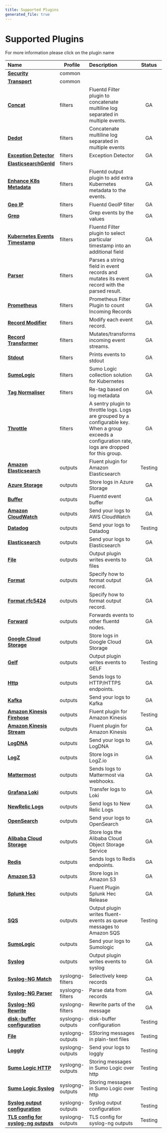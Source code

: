 ```yaml
---
title: Supported Plugins
generated_file: true
---
```


# Supported Plugins

For more information please click on the plugin name
<center>

| Name | Profile | Description | Status |                                                                                                                                 Version |
|:---|---|:---|:---:|----------------------------------------------------------------------------------------------------------------------------------------:|
| **[Security](common/security/)** | common |  |  |                                                                                                                                    []() |
| **[Transport](common/transport/)** | common |  |  |                                                                                                                                    []() |
| **[Concat](filters/concat/)** | filters | Fluentd Filter plugin to concatenate multiline log separated in multiple events. | GA |                                                                 [2.5.0](https://github.com/fluent-plugins-nursery/fluent-plugin-concat) |
| **[Dedot](filters/dedot/)** | filters | Concatenate multiline log separated in multiple events | GA |                                                                        [1.0.0](https://github.com/lunardial/fluent-plugin-dedot_filter) |
| **[Exception Detector](filters/detect_exceptions/)** | filters | Exception Detector | GA |                                                        [0.0.14](https://github.com/GoogleCloudPlatform/fluent-plugin-detect-exceptions) |
| **[ElasticsearchGenId](filters/elasticsearch_genid/)** | filters |  |  |                                                                                                                                    []() |
| **[Enhance K8s Metadata](filters/enhance_k8s/)** | filters | Fluentd output plugin to add extra Kubernetes metadata to the events. | GA |                      [2.0.0](https://github.com/SumoLogic/sumologic-kubernetes-collection/tree/main/fluent-plugin-enhance-k8s-metadata) |
| **[Geo IP](filters/geoip/)** | filters | Fluentd GeoIP filter | GA |                                                                                   [1.3.2](https://github.com/y-ken/fluent-plugin-geoip) |
| **[Grep](filters/grep/)** | filters | Grep events by the values | GA |                                                                                       [more info](https://docs.fluentd.org/filter/grep) |
| **[Kubernetes Events Timestamp](filters/kube_events_timestamp/)** | filters | Fluentd Filter plugin to select particular timestamp into an additional field | GA |                                                           [0.1.4](https://github.com/kube-logging/fluentd-filter-kube-events-timestamp) |
| **[Parser](filters/parser/)** | filters | Parses a string field in event records and mutates its event record with the parsed result. | GA |                                                                                     [more info](https://docs.fluentd.org/filter/parser) |
| **[Prometheus](filters/prometheus/)** | filters | Prometheus Filter Plugin to count Incoming Records | GA |                                              [2.0.2](https://github.com/fluent/fluent-plugin-prometheus#prometheus-outputfilter-plugin) |
| **[Record Modifier](filters/record_modifier/)** | filters | Modify each event record. | GA |                                                                    [2.1.0](https://github.com/repeatedly/fluent-plugin-record-modifier) |
| **[Record Transformer](filters/record_transformer/)** | filters | Mutates/transforms incoming event streams. | GA |                                                                         [more info](https://docs.fluentd.org/filter/record_transformer) |
| **[Stdout](filters/stdout/)** | filters | Prints events to stdout | GA |                                                                                     [more info](https://docs.fluentd.org/filter/stdout) |
| **[SumoLogic](filters/sumologic/)** | filters | Sumo Logic collection solution for Kubernetes | GA |                                                                   [2.3.1](https://github.com/SumoLogic/sumologic-kubernetes-collection) |
| **[Tag Normaliser](filters/tagnormaliser/)** | filters | Re-tag based on log metadata | GA |                                                                   [0.1.1](https://github.com/kube-logging/fluent-plugin-tag-normaliser) |
| **[Throttle](filters/throttle/)** | filters | A sentry plugin to throttle logs. Logs are grouped by a configurable key. When a group exceeds a configuration rate, logs are dropped for this group. | GA |                                                                            [0.0.5](https://github.com/rubrikinc/fluent-plugin-throttle) |
| **[Amazon Elasticsearch](outputs/aws_elasticsearch/)** | outputs | Fluent plugin for Amazon Elasticsearch | Testing |                                                             [2.4.1](https://github.com/atomita/fluent-plugin-aws-elasticsearch-service) |
| **[Azure Storage](outputs/azurestore/)** | outputs | Store logs in Azure Storage | GA |                                                           [0.2.1](https://github.com/microsoft/fluent-plugin-azure-storage-append-blob) |
| **[Buffer](outputs/buffer/)** | outputs | Fluentd event buffer | GA |                                                                      [mode info](https://docs.fluentd.org/configuration/buffer-section) |
| **[Amazon CloudWatch](outputs/cloudwatch/)** | outputs | Send your logs to AWS CloudWatch | GA |                                  [0.14.2](https://github.com/fluent-plugins-nursery/fluent-plugin-cloudwatch-logs/releases/tag/v0.14.2) |
| **[Datadog](outputs/datadog/)** | outputs | Send your logs to Datadog | Testing |                                                         [0.14.1](https://github.com/DataDog/fluent-plugin-datadog/releases/tag/v0.14.1) |
| **[Elasticsearch](outputs/elasticsearch/)** | outputs | Send your logs to Elasticsearch | GA |                                                        [5.1.1](https://github.com/uken/fluent-plugin-elasticsearch/releases/tag/v5.1.4) |
| **[File](outputs/file/)** | outputs | Output plugin writes events to files | GA |                                                                                       [more info](https://docs.fluentd.org/output/file) |
| **[Format](outputs/format/)** | outputs | Specify how to format output record. | GA |                                                                      [more info](https://docs.fluentd.org/configuration/format-section) |
| **[Format rfc5424](outputs/format_rfc5424/)** | outputs | Specify how to format output record. | GA |                                                [more info](https://github.com/cloudfoundry/fluent-plugin-syslog_rfc5424#format-section) |
| **[Forward](outputs/forward/)** | outputs | Forwards events to other fluentd nodes. | GA |                                                                                    [more info](https://docs.fluentd.org/output/forward) |
| **[Google Cloud Storage](outputs/gcs/)** | outputs | Store logs in Google Cloud Storage | GA |                                                                              [0.4.0](https://github.com/kube-logging/fluent-plugin-gcs) |
| **[Gelf](outputs/gelf/)** | outputs | Output plugin writes events to GELF | Testing |                                                                          [1.0.8](https://github.com/hotschedules/fluent-plugin-gelf-hs) |
| **[Http](outputs/http/)** | outputs | Sends logs to HTTP/HTTPS endpoints. | GA |                                                                                       [more info](https://docs.fluentd.org/output/http) |
| **[Kafka](outputs/kafka/)** | outputs | Send your logs to Kafka | GA |                                                            [0.17.5](https://github.com/fluent/fluent-plugin-kafka/releases/tag/v0.17.5) |
| **[Amazon Kinesis Firehose](outputs/kinesis_firehose/)** | outputs | Fluent plugin for Amazon Kinesis | Testing |                                                       [3.4.2](https://github.com/awslabs/aws-fluent-plugin-kinesis/releases/tag/v3.4.2) |
| **[Amazon Kinesis Stream](outputs/kinesis_stream/)** | outputs | Fluent plugin for Amazon Kinesis | GA |                                                       [3.4.2](https://github.com/awslabs/aws-fluent-plugin-kinesis/releases/tag/v3.4.2) |
| **[LogDNA](outputs/logdna/)** | outputs | Send your logs to LogDNA | GA |                                                             [0.4.0](https://github.com/logdna/fluent-plugin-logdna/releases/tag/v0.4.0) |
| **[LogZ](outputs/logz/)** | outputs | Store logs in LogZ.io | GA |                                                           [0.0.21](https://github.com/logzio/fluent-plugin-logzio/releases/tag/v0.0.21) |
| **[Mattermost](outputs/mattermost/)** | outputs | Sends logs to Mattermost via webhooks. | GA | [0.2.2](https://github.com/levigo-systems/fluent-plugin-mattermost) |
| **[Grafana Loki](outputs/loki/)** | outputs | Transfer logs to Loki | GA |                                                [1.2.17](https://github.com/grafana/loki/tree/master/fluentd/fluent-plugin-grafana-loki) |
| **[NewRelic Logs](outputs/newrelic/)** | outputs | Send logs to New Relic Logs | GA |                                                                            [1.2.1](https://github.com/newrelic/newrelic-fluentd-output) |
| **[OpenSearch](outputs/opensearch/)** | outputs | Send your logs to OpenSearch | GA |                                                         [1.0.5](https://github.com/fluent/fluent-plugin-opensearch/releases/tag/v1.0.5) |
| **[Alibaba Cloud Storage](outputs/oss/)** | outputs | Store logs the Alibaba Cloud Object Storage Service | GA |                                                                                    [0.0.2](https://github.com/aliyun/fluent-plugin-oss) |
| **[Redis](outputs/redis/)** | outputs | Sends logs to Redis endpoints. | GA |                                                                  [0.3.5](https://github.com/fluent-plugins-nursery/fluent-plugin-redis) |
| **[Amazon S3](outputs/s3/)** | outputs | Store logs in Amazon S3 | GA |                                                                 [1.6.1](https://github.com/fluent/fluent-plugin-s3/releases/tag/v1.6.1) |
| **[Splunk Hec](outputs/splunk_hec/)** | outputs | Fluent Plugin Splunk Hec Release | GA |                                                                                                                               [1.2.9]() |
| **[SQS](outputs/sqs/)** | outputs | Output plugin writes fluent-events as queue messages to Amazon SQS | Testing |                                                                                    [v2.1.0](https://github.com/ixixi/fluent-plugin-sqs) |
| **[SumoLogic](outputs/sumologic/)** | outputs | Send your logs to Sumologic | GA |                                                       [1.8.0](https://github.com/SumoLogic/fluentd-output-sumologic/releases/tag/1.8.0) |
| **[Syslog](outputs/syslog/)** | outputs | Output plugin writes events to syslog | GA |                                                              [0.9.0.rc.8](https://github.com/cloudfoundry/fluent-plugin-syslog_rfc5424) |
| **[Syslog-NG Match](syslogng/filters/match/)** | syslogng-filters | Selectively keep records | GA | [more info](https://www.syslog-ng.com/technical-documents/doc/syslog-ng-open-source-edition/3.37/administration-guide/65#TOPIC-1829159) |
| **[Syslog-NG Parser](syslogng/filters/parser/)** | syslogng-filters | Parse data from records | GA |               [more info](https://www.syslog-ng.com/technical-documents/doc/syslog-ng-open-source-edition/3.36/administration-guide/90) |
| **[Syslog-NG Rewrite](syslogng/filters/rewrite/)** | syslogng-filters | Rewrite parts of the message | GA |               [more info](https://www.syslog-ng.com/technical-documents/doc/syslog-ng-open-source-edition/3.37/administration-guide/77) |
| **[disk-buffer configuration](syslogng/outputs/disk_buffer/)** | syslogng-outputs | disk-buffer configuration | Testing |            [](https://www.syslog-ng.com/technical-documents/doc/syslog-ng-open-source-edition/3.37/administration-guide/32#kanchor2338) |
| **[File](syslogng/outputs/file/)** | syslogng-outputs | SStoring messages in plain-text files | Testing |                        [](https://www.syslog-ng.com/technical-documents/doc/syslog-ng-open-source-edition/3.17/administration-guide/32) |
| **[Loggly](syslogng/outputs/loggly/)** | syslogng-outputs | Send your logs to loggly | Testing |          [](https://www.syslog-ng.com/technical-documents/doc/syslog-ng-open-source-edition/3.37/administration-guide/43#TOPIC-1829072) |
| **[Sumo Logic HTTP](syslogng/outputs/sumologic_http/)** | syslogng-outputs | Storing messages in Sumo Logic over http | Testing |                        [](https://www.syslog-ng.com/technical-documents/doc/syslog-ng-open-source-edition/3.37/administration-guide/55) |
| **[Sumo Logic Syslog](syslogng/outputs/sumologic_syslog/)** | syslogng-outputs | Storing messages in Sumo Logic over http | Testing |          [](https://www.syslog-ng.com/technical-documents/doc/syslog-ng-open-source-edition/3.37/administration-guide/56#TOPIC-1829122) |
| **[Syslog output configuration](syslogng/outputs/syslog/)** | syslogng-outputs | Syslog output configuration | Testing |            [](https://www.syslog-ng.com/technical-documents/doc/syslog-ng-open-source-edition/3.37/administration-guide/32#kanchor2338) |
| **[TLS config for syslog-ng outputs](syslogng/outputs/tls/)** | syslogng-outputs | TLS config for syslog-ng outputs | Testing |            [](https://www.syslog-ng.com/technical-documents/doc/syslog-ng-open-source-edition/3.37/administration-guide/32#kanchor2338) |
</center>

